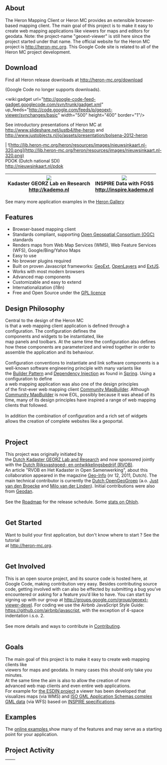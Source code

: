 ## About ##
The Heron Mapping Client or Heron MC provides an extensible browser-based mapping client.
The main goal of this project is to make it easy to create web mapping applications like viewers for maps and editors for geodata. Note: the project-name "geoext-viewer" is still here since the project started under that name. The official website for the Heron MC project is http://heron-mc.org. This Google Code site is related to all of the Heron MC project development.

## Download ##
Find all Heron release downloads at http://heron-mc.org/download

(Google Code no longer supports downloads).

<wiki:gadget url="http://google-code-feed-gadget.googlecode.com/svn/trunk/gadget.xml" up\_feeds="http://code.google.com/feeds/p/geoext-viewer/svnchanges/basic"  width="500" height="400" border="1"/>

See  introductory presentations of Heron MC at
http://www.slideshare.net/justb4/the-heron and
http://www.justobjects.nl/jo/assets/presentation/bolsena-2012-heron

| ![http://lib.heron-mc.org/heron/resources/images/nieuwsinkaart.nl-320.png](http://lib.heron-mc.org/heron/resources/images/nieuwsinkaart.nl-320.png) <br>PDOK (Dutch national SDI) <br><a href='http://nieuwsinkaart.nl/pdok'>http://nieuwsinkaart.nl/pdok</a> <table><thead><th> <img src='http://lib.heron-mc.org/heron/resources/images/kademo-screenshot-320.png' /> <br>Kadaster GEORZ Lab en Research <br><a href='http://kademo.nl'>http://kademo.nl</a> </th><th> <img src='http://lib.heron-mc.org/heron/resources/images/inspire-screenshot-320.png' /> <br>INSPIRE Data with FOSS<br><a href='http://inspire.kademo.nl'>http://inspire.kademo.nl</a></th></thead><tbody></tbody></table>

See many more application examples in the <a href='http://heron-mc.org/gallery.html'>Heron Gallery</a>

<h2>Features</h2>
<ul><li>Browser-based mapping client<br>
</li><li>Standards compliant, supporting <a href='http://opengeospatial.org'>Open Geospatial Consortium (OGC)</a> standards<br>
</li><li>Renders maps from Web Map Services (WMS), Web Feature Services (WFS), Google/Bing/Yahoo Maps<br>
</li><li>Easy to use<br>
</li><li>No browser plugins required<br>
</li><li>Built on proven Javascript frameworks: <a href='http://geoext.org'>GeoExt</a>, <a href='http://openlayers.org'>OpenLayers</a> and <a href='http://www.sencha.com/products/extjs/'>ExtJS</a>.<br>
</li><li>Works with most modern browsers<br>
</li><li>Advanced map components<br>
</li><li>Customizable and easy to extend<br>
</li><li>Internationalization (i18n)<br>
</li><li>Free and Open Source under the <a href='http://www.gnu.org/licenses/gpl.html'>GPL licence</a></li></ul>

<h2>Design Philosophy</h2>
Central to the design of the Heron MC<br>
is that a web mapping client application is defined through a<br>
configuration. The configuration defines the<br>
components and widgets to be instantiated, like<br>
map panels and toolbars. At the same time the configuration also defines<br>
how these components are parameterized and wired together in order to<br>
assemble the application and its behaviour.<br>
<br>
Configuration conventions to instantiate and link software components is a well-known software engineering principle with many variants like<br>
the <a href='http://en.wikipedia.org/wiki/Builder_pattern'>Builder Pattern</a>
and <a href='http://en.wikipedia.org/wiki/Dependency_Injection'>Dependency Injection</a> as found in <a href='http://www.springsource.org'>Spring</a>. Using a configuration to define<br>
a web mapping application was also one of the design principles<br>
of the first-ever web mapping client <a href='http://www.osgeo.org/mapbuilder'>Community MapBuilder</a>. Although <a href='http://www.osgeo.org/mapbuilder'>Community MapBuilder</a> is now EOL, possibly because it was ahead of its time, many of its design principles have inspired a range of web mapping clients that followed.<br>
<br>
In addition the combination of configuration and a rich set of widgets<br>
allows the creation of complete websites like a geoportal.<br>
<br>
<h2>Project</h2>
This project was originally initiated by<br>
the <a href='http://kademo.nl'>Dutch Kadaster GEORZ Lab and Research</a> and now sponsored jointly with the <a href='http://www.rvob.nl'>Dutch Rijksvastgoed- en ontwikkelingsbedrijf (RVOB)</a>.<br>
An article "RVOB en Het Kadaster in Open Samenwerking", about this collaboration appeared in the magazine <a href='http://www.geo-info.nl/kennisbank&collectionId=17670397'>Geo-Info</a> (nr 12, 2011, Dutch). The main technical contributor is currently the <a href='http://opengeogroep.nl'>Dutch OpenGeoGroep</a> (a.o. <a href='http://www.justobjects.nl'>Just van den Broecke</a> and <a href='http://dogodigi.nl'>Milo van der Linden</a>). Initial contributions were also from <a href='http://geodan.nl'>Geodan</a>.<br>
<br>
See the <a href='Roadmap.md'>Roadmap</a> for the release schedule. Some <a href='https://www.ohloh.net/p/heron-mc'>stats on Ohloh</a>.<br>
<br>
<h2>Get Started</h2>
Want to build your first application, but don't know where to start ? See the tutorial<br>
at <a href='http://heron-mc.org'>http://heron-mc.org</a>.<br>
<br>
<h2>Get Involved</h2>
This is an open source project, and its source code is hosted here, at Google Code, making contribution very easy. Besides contributing source code, getting involved with can also be effected by submitting a bug you’ve encountered or asking for a feature you’d like to have. You can start by signing up with our group at <a href='http://groups.google.com/group/geoext-viewer-devel'>http://groups.google.com/group/geoext-viewer-devel</a>. For coding we use the Airbnb JavaScript Style Guide: <a href='https://github.com/airbnb/javascript'>https://github.com/airbnb/javascript</a>, with the exception of 4-space indentation i.s.o. 2.<br>
<br>
See more details and ways to contribute in <a href='Contributing.md'>Contributing</a>.<br>
<br>
<h2>Goals</h2>
The main goal of this project is to make it easy to create web mapping clients like<br>
viewers for maps and geodata. In many cases this should only take you minutes.<br>
At the same time the aim is also to allow the creation of more<br>
advanced web map clients and even entire web applications.<br>
For example for <a href='http://esdin.eu'>the ESDIN project</a> a viewer has been developed that visualizes maps (via WMS) and <a href='http://en.wikipedia.org/wiki/GML_Application_Schemas'>ISO GML Application Schemas complex GML data</a> (via WFS) based on  <a href='http://inspire.jrc.ec.europa.eu'>INSPIRE specifications</a>.<br>
<h2>Examples</h2>
The <a href='http://heron-mc.org/examples.html'>online examples </a> show many of the features and may serve as a starting point for your application.<br>
<h2>Project Activity</h2>

<table><thead><th><wiki:gadget url="http://www.ohloh.net/p/584232/widgets/project_basic_stats.xml" height="220" width="400" border="0" /></th><th><wiki:gadget url="http://www.ohloh.net/p/heron-mc/widgets/project_languages.xml" height="220" width="400" border="0" /></th></thead><tbody>